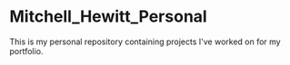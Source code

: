 # Mitchell_Hewitt_Personal
This is my personal repository containing projects I've worked on for my portfolio. 
